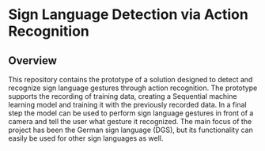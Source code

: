 # Sign Language Detection via Action Recognition
## Overview
This repository contains the prototype of a solution designed to detect and recognize sign language gestures through action recognition.
The prototype supports the recording of training data, creating a Sequential machine learning model and training it with the previously
recorded data. In a final step the model can be used to perform sign language gestures in front of a camera and tell the user what gesture
it recognized. The main focus of the project has been the German sign language (DGS), but its functionality can easily be used for other
sign languages as well.
